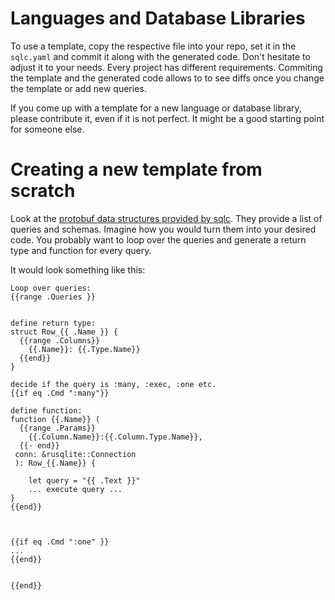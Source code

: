 # Languages and Database Libraries

To use a template, copy the respective file into your repo, set it in the `sqlc.yaml` and commit it along with the generated code. Don't hesitate to adjust it to your needs. Every project has different requirements. Commiting the template and the generated code allows to to see diffs once you change the template or add new queries.

If you come up with a template for a new language or database library, please contribute it, even if it is not perfect. It might be a good starting point for someone else.

# Creating a new template from scratch

Look at the [protobuf data structures provided by sqlc](https://github.com/sqlc-dev/sqlc/blob/main/protos/plugin/codegen.proto). They provide a list of queries and schemas. Imagine how you would turn them into your desired code. You probably want to loop over the queries and generate a return type and function for every query.

It would look something like this:

```tmpl
Loop over queries:
{{range .Queries }}


define return type:
struct Row_{{ .Name }} {
  {{range .Columns}}
    {{.Name}}: {{.Type.Name}}
  {{end}}
}

decide if the query is :many, :exec, :one etc.
{{if eq .Cmd ":many"}}

define function:
function {{.Name}} (
  {{range .Params}}
    {{.Column.Name}}:{{.Column.Type.Name}},
  {{- end}}
 conn: &rusqlite::Connection
 ): Row_{{.Name}} {

    let query = "{{ .Text }}"
    ... execute query ...
}
{{end}}



{{if eq .Cmd ":one" }}
...
{{end}}


{{end}}
```
